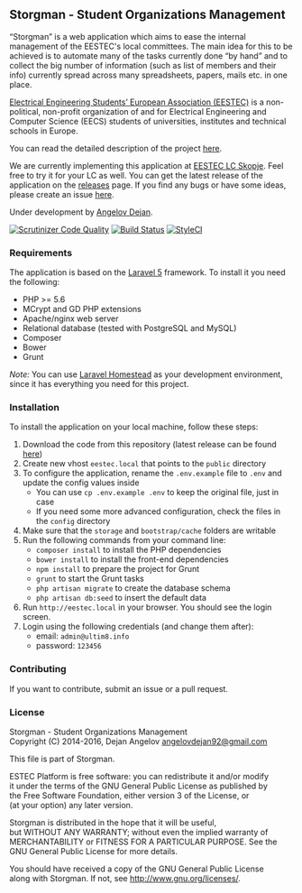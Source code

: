 ## Storgman - Student Organizations Management

“Storgman” is a web application which aims to ease the internal management of the EESTEC's local committees.
The main idea for this to be achieved is to automate many of the tasks currently done “by hand” and to collect the big
number of information (such as list of members and their info) currently spread across many spreadsheets, papers, mails
etc. in one place.

[Electrical Engineering Students’ European Association (EESTEC)](http://eestec.net) is a non-political, non-profit
organization of and for Electrical Engineering and Computer Science (EECS) students of universities, institutes and
technical schools in Europe.

You can read the detailed description of the project [here](http://angelovdejan.me/2014/08/05/introducing-storgman-for-local-committees.html).

We are currently implementing this application at [EESTEC LC Skopje](http://members.eestec-sk.org.mk/). Feel free to try it for your LC as well. You can get the latest release of the application on the [releases](https://github.com/angelov/storgman/releases) page. If you find any bugs or have some ideas, please create an issue [here](https://github.com/angelov/storgman/issues).

Under development by [Angelov Dejan](http://angelovdejan.me).

[![Scrutinizer Code Quality](https://scrutinizer-ci.com/g/angelov/storgman/badges/quality-score.png?b=master)](https://scrutinizer-ci.com/g/angelov/storgman/?branch=master)
[![Build Status](https://scrutinizer-ci.com/g/angelov/storgman/badges/build.png?b=master)](https://scrutinizer-ci.com/g/angelov/storgman/build-status/master)
[![StyleCI](https://styleci.io/repos/22167392/shield)](https://styleci.io/repos/22167392)

### Requirements

The application is based on the [Laravel 5](http://laravel.com) framework. To install it you need the following:

* PHP >= 5.6
* MCrypt and GD PHP extensions
* Apache/nginx web server
* Relational database (tested with PostgreSQL and MySQL)
* Composer
* Bower
* Grunt

*Note:* You can use [Laravel Homestead](http://laravel.com/docs/homestead) as your development environment, since it has everything you need for this project.

### Installation

To install the application on your local machine, follow these steps:

1. Download the code from this repository (latest release can be found [here](https://github.com/angelov/storgman/releases))
2. Create new vhost `eestec.local` that points to the `public` directory
3. To configure the application, rename the `.env.example` file to `.env` and update the config values inside
    * You can use `cp .env.example .env` to keep the original file, just in case
    * If you need some more advanced configuration, check the files in the `config` directory
4. Make sure that the `storage` and `bootstrap/cache` folders are writable
5. Run the following commands from your command line:
    * `composer install` to install the PHP dependencies
    * `bower install` to install the front-end dependencies
    * `npm install` to prepare the project for Grunt
    * `grunt` to start the Grunt tasks
    * `php artisan migrate` to create the database schema
    * `php artisan db:seed` to insert the default data
6. Run `http://eestec.local` in your browser. You should see the login screen.
7. Login using the following credentials (and change them after):
    * email: `admin@ultim8.info`
    * password: `123456`

### Contributing

If you want to contribute, submit an issue or a pull request.

### License

Storgman - Student Organizations Management    
Copyright (C) 2014-2016, Dejan Angelov <angelovdejan92@gmail.com>
    
This file is part of Storgman.   
    
ESTEC Platform is free software: you can redistribute it and/or modify  
it under the terms of the GNU General Public License as published by    
the Free Software Foundation, either version 3 of the License, or   
(at your option) any later version. 
    
Storgman is distributed in the hope that it will be useful,  
but WITHOUT ANY WARRANTY; without even the implied warranty of  
MERCHANTABILITY or FITNESS FOR A PARTICULAR PURPOSE.  See the   
GNU General Public License for more details.    
    
You should have received a copy of the GNU General Public License   
along with Storgman.  If not, see <http://www.gnu.org/licenses/>.
